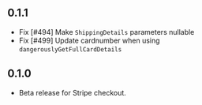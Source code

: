 ## 0.1.1

- Fix [#494] Make `ShippingDetails` parameters nullable
- Fix [#499] Update cardnumber when using `dangerouslyGetFullCardDetails`

## 0.1.0

- Beta release for Stripe checkout.
